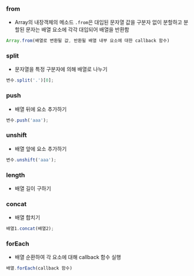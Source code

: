 ### from
- Array의 내장객체의 메소드 `.from`은 대입된 문자열 값을 구분자 없이 분할하고 분할된 문자는 배열 요소에 각각 대입되어 배열을 반환함
```js
Array.from(배열로 변환될 값, 반환될 배열 내부 요소에 대한 callback 함수)
```

### split
- 문자열을 특정 구분자에 의해 배열로 나누기
```js
변수.split('.')[0];
```

### push
- 배열 뒤에 요소 추가하기
```js
변수.push('aaa');
```

### unshift
- 배열 앞에 요소 추가하기
```js
변수.unshift('aaa');
```

### length
- 배열 길이 구하기

### concat 
- 배열 합치기
```js
배열1.concat(배열2);
```

### forEach
- 배열 순환하여 각 요소에 대해 callback 함수 실행
```js
배열.forEach(callback 함수)
```
